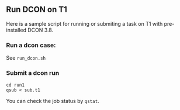 ## Run DCON on T1

Here is a sample script for running or submiting a task on T1
with pre-installed DCON 3.8.

### Run a dcon case: 
See `run_dcon.sh`

### Submit a dcon run
```
cd run1
qsub < sub.t1
```
You can check the job status by `qstat`.
